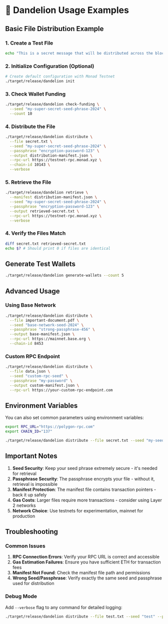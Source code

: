 # 🌻 Dandelion Usage Examples

## Basic File Distribution Example

### 1. Create a Test File
```bash
echo "This is a secret message that will be distributed across the blockchain!" > secret.txt
```

### 2. Initialize Configuration (Optional)
```bash
# Create default configuration with Monad Testnet
./target/release/dandelion init
```

### 3. Check Wallet Funding
```bash
./target/release/dandelion check-funding \
  --seed "my-super-secret-seed-phrase-2024" \
  --count 10
```

### 4. Distribute the File
```bash
./target/release/dandelion distribute \
  --file secret.txt \
  --seed "my-super-secret-seed-phrase-2024" \
  --passphrase "encryption-password-123" \
  --output distribution-manifest.json \
  --rpc-url https://testnet-rpc.monad.xyz \
  --chain-id 10143 \
  --verbose
```

### 5. Retrieve the File
```bash
./target/release/dandelion retrieve \
  --manifest distribution-manifest.json \
  --seed "my-super-secret-seed-phrase-2024" \
  --passphrase "encryption-password-123" \
  --output retrieved-secret.txt \
  --rpc-url https://testnet-rpc.monad.xyz \
  --verbose
```

### 4. Verify the Files Match
```bash
diff secret.txt retrieved-secret.txt
echo $? # Should print 0 if files are identical
```

## Generate Test Wallets
```bash
./target/release/dandelion generate-wallets --count 5
```

## Advanced Usage

### Using Base Network
```bash
./target/release/dandelion distribute \
  --file important-document.pdf \
  --seed "base-network-seed-2024" \
  --passphrase "strong-passphrase-456" \
  --output base-manifest.json \
  --rpc-url https://mainnet.base.org \
  --chain-id 8453
```

### Custom RPC Endpoint
```bash
./target/release/dandelion distribute \
  --file data.json \
  --seed "custom-rpc-seed" \
  --passphrase "my-password" \
  --output custom-manifest.json \
  --rpc-url https://your-custom-rpc-endpoint.com
```

## Environment Variables

You can also set common parameters using environment variables:

```bash
export RPC_URL="https://polygon-rpc.com"
export CHAIN_ID="137"

./target/release/dandelion distribute --file secret.txt --seed "my-seed" --passphrase "my-pass"
```

## Important Notes

1. **Seed Security**: Keep your seed phrase extremely secure - it's needed for retrieval
2. **Passphrase Security**: The passphrase encrypts your file - without it, retrieval is impossible
3. **Manifest Protection**: The manifest file contains transaction pointers - back it up safely
4. **Gas Costs**: Larger files require more transactions - consider using Layer 2 networks
5. **Network Choice**: Use testnets for experimentation, mainnet for production

## Troubleshooting

### Common Issues

1. **RPC Connection Errors**: Verify your RPC URL is correct and accessible
2. **Gas Estimation Failures**: Ensure you have sufficient ETH for transaction fees
3. **Manifest Not Found**: Check the manifest file path and permissions
4. **Wrong Seed/Passphrase**: Verify exactly the same seed and passphrase used for distribution

### Debug Mode
Add `--verbose` flag to any command for detailed logging:
```bash
./target/release/dandelion distribute --file test.txt --seed "test" --passphrase "test" --verbose
```

